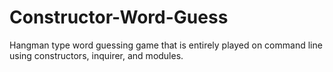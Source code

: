 # Constructor-Word-Guess

Hangman type word guessing game that is entirely played on command line using constructors, inquirer, and modules.